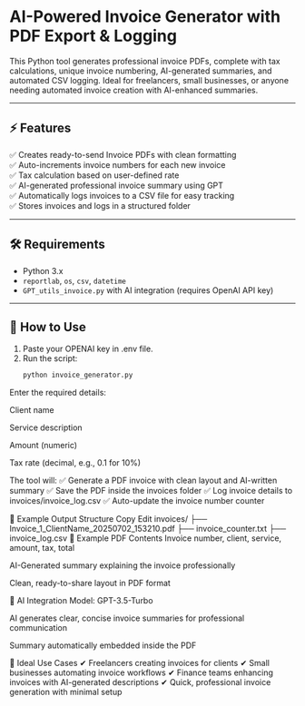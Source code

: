 # AI-Powered Invoice Generator with PDF Export & Logging

This Python tool generates professional invoice PDFs, complete with tax calculations, unique invoice numbering, AI-generated summaries, and automated CSV logging. Ideal for freelancers, small businesses, or anyone needing automated invoice creation with AI-enhanced summaries.

---

## ⚡ Features
✅ Creates ready-to-send Invoice PDFs with clean formatting  
✅ Auto-increments invoice numbers for each new invoice  
✅ Tax calculation based on user-defined rate  
✅ AI-generated professional invoice summary using GPT  
✅ Automatically logs invoices to a CSV file for easy tracking  
✅ Stores invoices and logs in a structured folder  

---

## 🛠️ Requirements
- Python 3.x  
- `reportlab`, `os`, `csv`, `datetime`  
- `GPT_utils_invoice.py` with AI integration (requires OpenAI API key)  

---

## 🚀 How to Use
1. Paste your OPENAI key in .env file.
2. Run the script:  
   ```bash
   python invoice_generator.py
Enter the required details:

Client name

Service description

Amount (numeric)

Tax rate (decimal, e.g., 0.1 for 10%)

The tool will:
✅ Generate a PDF invoice with clean layout and AI-written summary
✅ Save the PDF inside the invoices folder
✅ Log invoice details to invoices/invoice_log.csv
✅ Auto-update the invoice number counter

📁 Example Output Structure
Copy
Edit
invoices/
├── Invoice_1_ClientName_20250702_153210.pdf
├── invoice_counter.txt
├── invoice_log.csv
📄 Example PDF Contents
Invoice number, client, service, amount, tax, total

AI-Generated summary explaining the invoice professionally

Clean, ready-to-share layout in PDF format

🤖 AI Integration
Model: GPT-3.5-Turbo

AI generates clear, concise invoice summaries for professional communication

Summary automatically embedded inside the PDF

💼 Ideal Use Cases
✔ Freelancers creating invoices for clients
✔ Small businesses automating invoice workflows
✔ Finance teams enhancing invoices with AI-generated descriptions
✔ Quick, professional invoice generation with minimal setup
